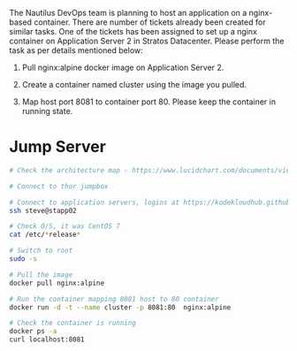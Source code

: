 The Nautilus DevOps team is planning to host an application on a nginx-based container. There are number of tickets already been created for similar tasks. One of the tickets has been assigned to set up a nginx container on Application Server 2 in Stratos Datacenter. Please perform the task as per details mentioned below:

1. Pull nginx:alpine docker image on Application Server 2.

2. Create a container named cluster using the image you pulled.

3. Map host port 8081 to container port 80. Please keep the container in running state.

# Jump Server

```bash
# Check the architecture map - https://www.lucidchart.com/documents/view/58e22de2-c446-4b49-ae0f-db79a3318e97/0_0

# Connect to thor jumpbox

# Connect to application servers, logins at https://kodekloudhub.github.io/kodekloud-engineer/docs/projects/nautilus
ssh steve@stapp02

# Check O/S, it was CentOS 7
cat /etc/*release*

# Switch to root
sudo -s

# Pull the image
docker pull nginx:alpine

# Run the container mapping 8081 host to 80 container
docker run -d -t --name cluster -p 8081:80  nginx:alpine

# Check the container is running
docker ps -a 
curl localhost:8081
```

